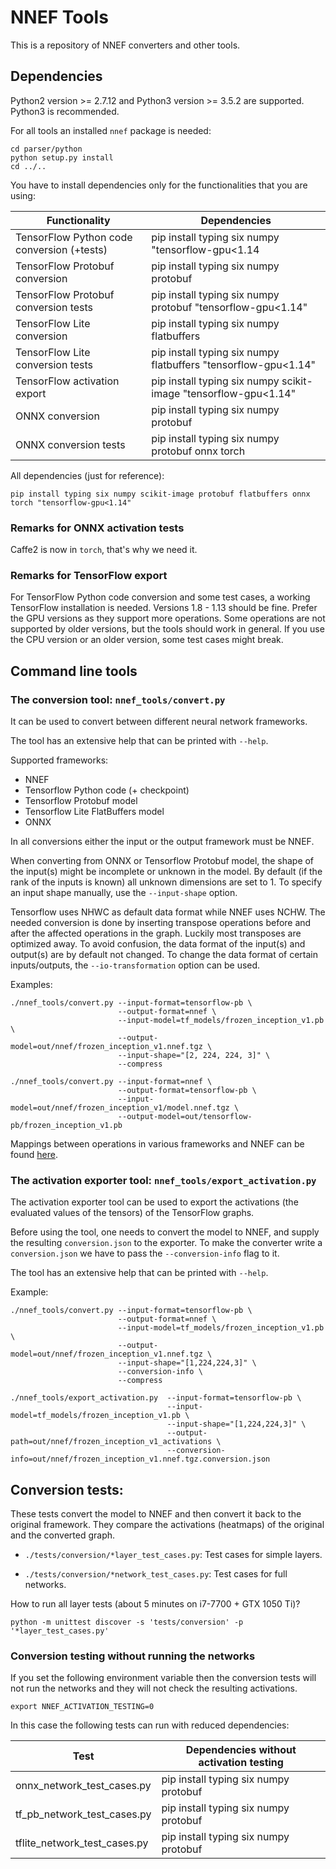 # NNEF Tools

This is a repository of NNEF converters and other tools.

## Dependencies

Python2 version >= 2.7.12 and Python3 version >= 3.5.2 are supported.
Python3 is recommended.

For all tools an installed `nnef` package is needed:

```
cd parser/python
python setup.py install
cd ../..
```
You have to install dependencies only for the functionalities that you are using:

| Functionality                              | Dependencies                                                        |
|--------------------------------------------|---------------------------------------------------------------------|
|  TensorFlow Python code conversion (+tests)| pip install typing six numpy "tensorflow-gpu<1.14                   |
|  TensorFlow Protobuf conversion            | pip install typing six numpy protobuf                               |
|  TensorFlow Protobuf conversion tests      | pip install typing six numpy protobuf "tensorflow-gpu<1.14"         |
|  TensorFlow Lite conversion                | pip install typing six numpy flatbuffers                            |
|  TensorFlow Lite conversion tests          | pip install typing six numpy flatbuffers "tensorflow-gpu<1.14"      |
|  TensorFlow activation export              | pip install typing six numpy scikit-image "tensorflow-gpu<1.14" |
|  ONNX conversion                           | pip install typing six numpy protobuf                               |
|  ONNX conversion tests                     | pip install typing six numpy protobuf onnx torch                    |

All dependencies (just for reference):
```
pip install typing six numpy scikit-image protobuf flatbuffers onnx torch "tensorflow-gpu<1.14"
```

### Remarks for ONNX activation tests

Caffe2 is now in `torch`, that's why we need it.

### Remarks for TensorFlow export

For TensorFlow Python code conversion and some test cases, a working TensorFlow installation is needed.
Versions 1.8 - 1.13 should be fine. Prefer the GPU versions as they support more operations.
Some operations are not supported by older versions, but the tools should work in general.
If you use the CPU version or an older version, some test cases might break. 

## Command line tools

### The conversion tool: ```nnef_tools/convert.py```

It can be used to convert between different neural network frameworks.

The tool has an extensive help that can be printed with ```--help```.

Supported frameworks:
- NNEF
- Tensorflow Python code (+ checkpoint) 
- Tensorflow Protobuf model
- Tensorflow Lite FlatBuffers model
- ONNX

In all conversions either the input or the output framework must be NNEF.

When converting from ONNX or Tensorflow Protobuf model, the shape of the input(s) might be incomplete or unknown in the model.
By default (if the rank of the inputs is known) all unknown dimensions are set to 1.
To specify an input shape manually, use the ```--input-shape``` option.
 
Tensorflow uses NHWC as default data format while NNEF uses NCHW. 
The needed conversion is done by inserting transpose operations 
before and after the affected operations in the graph.
Luckily most transposes are optimized away.
To avoid confusion, the data format of the input(s) and output(s) are by default not changed.
To change the data format of certain inputs/outputs, the ```--io-transformation``` option can be used. 

Examples:

```
./nnef_tools/convert.py --input-format=tensorflow-pb \
                        --output-format=nnef \
                        --input-model=tf_models/frozen_inception_v1.pb \
                        --output-model=out/nnef/frozen_inception_v1.nnef.tgz \
                        --input-shape="[2, 224, 224, 3]" \
                        --compress

./nnef_tools/convert.py --input-format=nnef \
                        --output-format=tensorflow-pb \
                        --input-model=out/nnef/frozen_inception_v1/model.nnef.tgz \
                        --output-model=out/tensorflow-pb/frozen_inception_v1.pb
```

Mappings between operations in various frameworks and NNEF can be found [here](operation_mapping.md).

### The activation exporter tool: ```nnef_tools/export_activation.py```

The activation exporter tool can be used to export the activations (the evaluated values of the tensors) 
of the TensorFlow graphs.
 
Before using the tool, one needs to convert the model to NNEF, and supply the resulting ```conversion.json``` to the exporter.
To make the converter write a  ```conversion.json``` we have to pass the ```--conversion-info``` flag to it. 

The tool has an extensive help that can be printed with ```--help```.

Example:

```
./nnef_tools/convert.py --input-format=tensorflow-pb \
                        --output-format=nnef \
                        --input-model=tf_models/frozen_inception_v1.pb \
                        --output-model=out/nnef/frozen_inception_v1.nnef.tgz \
                        --input-shape="[1,224,224,3]" \
                        --conversion-info \
                        --compress

./nnef_tools/export_activation.py  --input-format=tensorflow-pb \
                                   --input-model=tf_models/frozen_inception_v1.pb \
                                   --input-shape="[1,224,224,3]" \
                                   --output-path=out/nnef/frozen_inception_v1_activations \
                                   --conversion-info=out/nnef/frozen_inception_v1.nnef.tgz.conversion.json
```

## Conversion tests:

These tests convert the model to NNEF and then convert it back to the original framework. 
They compare the activations (heatmaps) of the original and the converted graph.

- ```./tests/conversion/*layer_test_cases.py```: Test cases for simple layers.

- ```./tests/conversion/*network_test_cases.py```: Test cases for full networks.


How to run all layer tests (about 5 minutes on i7-7700 + GTX 1050 Ti)?
```
python -m unittest discover -s 'tests/conversion' -p '*layer_test_cases.py'
```

### Conversion testing without running the networks

If you set the following environment variable
then the conversion tests will not run the networks and they will not check the resulting activations.

```
export NNEF_ACTIVATION_TESTING=0
```

In this case the following tests can run with reduced dependencies:

| Test                                       | Dependencies without activation testing |
|--------------------------------------------|-----------------------------------------|
|  onnx_network_test_cases.py                | pip install typing six numpy protobuf   |
|  tf_pb_network_test_cases.py               | pip install typing six numpy protobuf   |
|  tflite_network_test_cases.py              | pip install typing six numpy protobuf   |

